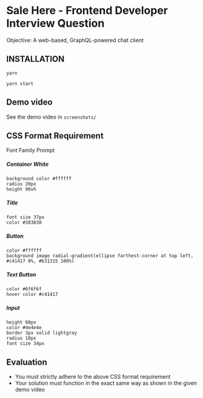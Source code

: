 # Sale Here - Frontend Developer Interview Question

Objective: A web-based, GraphQL-powered chat client

## INSTALLATION
```
yarn

yarn start
```

## Demo video

See the demo video in `screenshots/`

## CSS Format Requirement

Font Family Prompt

##### Container White

    background color #ffffff
    radius 20px
    height 90vh

##### Title

    font size 37px
    color #383838

##### Button

    color #ffffff
    background image radial-gradient(ellipse farthest-corner at top left, #c41417 0%, #b31315 100%)

##### Text Button

    color #6f6f6f
    hover color #c41417

##### Input

    height 60px
    color #4e4e4e
    border 3px solid lightgray
    radius 10px
    font size 34px

## Evaluation

- You must strictly adhere to the above CSS format requirement
- Your solution must function in the exact same way as shown in the given demo video
